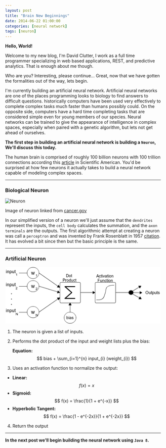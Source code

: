 ```yaml
---
layout: post
title: "Brain New Beginnings"
date: 2014-06-22 01:00:00
categories: [neural network]
tags: [neuron]
---
```


**Hello, World!**

Welcome to my new blog, I'm David Clutter, I work as a full time programmer specializing in web based applications, REST, and predictive analytics.
That is enough about me though.

Who are you?
Interesting, please continue...
Great, now that we have gotten the formalities out of the way, lets begin.

I'm currently building an artificial neural network.
Artificial neural networks are one of the places programming looks to biology to find answers to difficult questions.
historically computers have been used very effectively to complete complex tasks much faster than humans possibly could.
On the opposite side, computers have a hard time completing tasks that are considered simple even for young members of our species.
Neural networks can be trained to give the appearance of intelligence in complex spaces,
especially when paired with a genetic algorithm, but lets not get ahead of ourselves.

**The first step in building an artificial neural network is building a `Neuron`, We'll discuss this today.**

The human brain is comprised of roughly 100 billion neurons with 100 trillion connections according this [article](http://www.scientificamerican.com/article/100-trillion-connections/) in Scientific American.
You'd be surprised at how few neurons it actually takes to build a neural network capable of modeling complex spaces.

---

### Biological Neuron

![Neuron](http://training.seer.cancer.gov/images/brain/neuron.jpg)

Image of neuron linked from [cancer.gov](http://training.seer.cancer.gov/images/brain/neuron.jpg)

In our simplified version of a neuron we'll just assume that the `dendrites` represent the inputs, the `cell body` calculates the summation, and the `axon terminals` are the outputs.
The first algorithmic attempt at creating a neuron was call a `perceptron` and was invented by Frank Rosenblatt in 1957 [citation](https://www.zotero.org/tats/items/itemKey/54SFBCZ9).
It has evolved a bit since then but the basic principle is the same.

---

### Artificial Neuron

![Artificial Neuron](/images/artificial-neuron.png)

1. The neuron is given a list of inputs.

2. Performs the dot product of the input and weight lists plus the bias:

    **Equation:** $$ bias + \sum_{i=1}^{n} input_{i} (weight_{i}) $$

3. Uses an activation function to normalize the output:
  * **Linear:** $$ f(x) = x $$
  * **Sigmoid:** $$ f(x) = \frac{1}{1 + e^{-x}} $$
  * **Hyperbolic Tangent:** $$ f(x) = \frac{1 - e^{-2x}}{1 + e^{-2x}} $$

4. Return the output

---

**In the next post we'll begin building the neural network using `Java 8`.**
